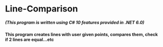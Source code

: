 # Line-Comparison
##### (This program is written using C# 10 features provided in .NET 6.0)
#### This program creates lines with user given points, compares them, check if 2 lines are equal...etc
